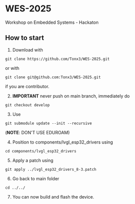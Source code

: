 # WES-2025
Workshop on Embedded Systems - Hackaton

## How to start

1. Download with 
```
git clone https://github.com/Tonx3/WES-2025.git
```
or with 
```
git clone git@github.com:Tonx3/WES-2025.git
```
if you are contributor.

2. **IMPORTANT** never push on main branch, immediately do
```
git checkout develop
```

3. Use
```
git submodule update --init --recursive
```
(**NOTE**: DON'T USE EDUROAM)

4. Position to components/lvgl_esp32_drivers using 
```
cd components/lvgl_esp32_drivers
```

5. Apply a patch using
```
git apply ../lvgl_esp32_drivers_8-3.patch
```

6. Go back to main folder
```
cd ../../
```

7. You can now build and flash the device.
